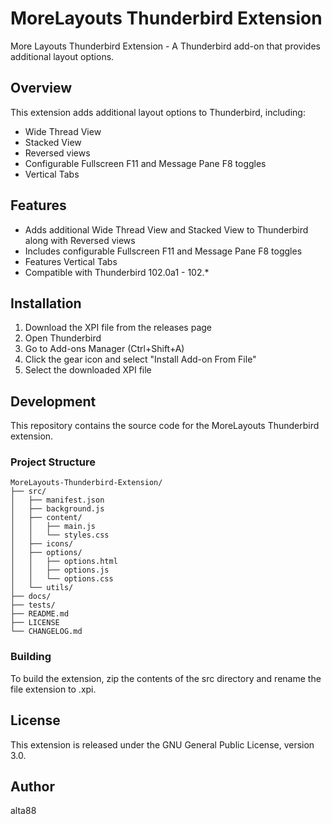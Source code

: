 # MoreLayouts Thunderbird Extension

More Layouts Thunderbird Extension - A Thunderbird add-on that provides additional layout options.

## Overview

This extension adds additional layout options to Thunderbird, including:
- Wide Thread View
- Stacked View
- Reversed views
- Configurable Fullscreen F11 and Message Pane F8 toggles
- Vertical Tabs

## Features

- Adds additional Wide Thread View and Stacked View to Thunderbird along with Reversed views
- Includes configurable Fullscreen F11 and Message Pane F8 toggles
- Features Vertical Tabs
- Compatible with Thunderbird 102.0a1 - 102.*

## Installation

1. Download the XPI file from the releases page
2. Open Thunderbird
3. Go to Add-ons Manager (Ctrl+Shift+A)
4. Click the gear icon and select "Install Add-on From File"
5. Select the downloaded XPI file

## Development

This repository contains the source code for the MoreLayouts Thunderbird extension.

### Project Structure

```
MoreLayouts-Thunderbird-Extension/
├── src/
│   ├── manifest.json
│   ├── background.js
│   ├── content/
│   │   ├── main.js
│   │   └── styles.css
│   ├── icons/
│   ├── options/
│   │   ├── options.html
│   │   ├── options.js
│   │   └── options.css
│   └── utils/
├── docs/
├── tests/
├── README.md
├── LICENSE
└── CHANGELOG.md
```

### Building

To build the extension, zip the contents of the src directory and rename the file extension to .xpi.

## License

This extension is released under the GNU General Public License, version 3.0.

## Author

alta88